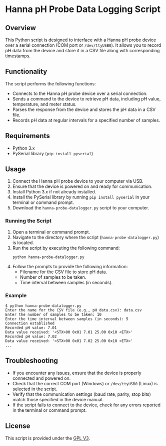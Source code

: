 # Hanna pH Probe Data Logging Script

## Overview
This Python script is designed to interface with a Hanna pH probe device over a serial connection (COM port or `/dev/ttyUSB0`). It allows you to record pH data from the device and store it in a CSV file along with corresponding timestamps.

## Functionality
The script performs the following functions:
- Connects to the Hanna pH probe device over a serial connection.
- Sends a command to the device to retrieve pH data, including pH value, temperature, and meter status.
- Parses the response from the device and stores the pH data in a CSV file.
- Records pH data at regular intervals for a specified number of samples.

## Requirements
- Python 3.x
- PySerial library (`pip install pyserial`)

## Usage
1. Connect the Hanna pH probe device to your computer via USB.
2. Ensure that the device is powered on and ready for communication.
3. Install Python 3.x if not already installed.
4. Install the PySerial library by running `pip install pyserial` in your terminal or command prompt.
5. Download the `hanna-probe-datalogger.py` script to your computer.

### Running the Script
1. Open a terminal or command prompt.
2. Navigate to the directory where the script (`hanna-probe-datalogger.py`) is located.
3. Run the script by executing the following command:
   ```
   python hanna-probe-datalogger.py
   ```
4. Follow the prompts to provide the following information:
   - Filename for the CSV file to store pH data.
   - Number of samples to be taken.
   - Time interval between samples (in seconds).

### Example
```
$ python hanna-probe-datalogger.py
Enter the name for the CSV file (e.g., pH_data.csv): data.csv
Enter the number of samples to be taken: 10
Enter the time interval between samples (in seconds): 5
Connection established
Recorded pH value: 7.01
Data value received: '<STX>00 0x01 7.01 25.00 0x10 <ETX>'
Recorded pH value: 7.02
Data value received: '<STX>00 0x01 7.02 25.00 0x10 <ETX>'
...
```

## Troubleshooting
- If you encounter any issues, ensure that the device is properly connected and powered on.
- Check that the correct COM port (Windows) or `/dev/ttyUSB0` (Linux) is selected in the script.
- Verify that the communication settings (baud rate, parity, stop bits) match those specified in the device manual.
- If the script fails to connect to the device, check for any errors reported in the terminal or command prompt.

## License
This script is provided under the [GPL V3](LICENSE).
